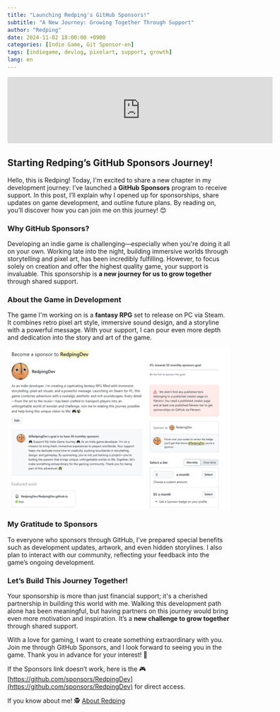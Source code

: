 ```yaml
---
title: "Launching Redping's GitHub Sponsors!"
subtitle: "A New Journey: Growing Together Through Support"
author: "Redping"
date: 2024-11-02 18:00:00 +0900
categories: [Indie Game, Git Sponsor-en]
tags: [indiegame, devlog, pixelart, support, growth]
lang: en
---
```


<iframe src="https://github.com/sponsors/RedpingDev/card" title="Sponsor RedpingDev" height="150" width="600" style="border: 0;"></iframe>

## Starting Redping’s GitHub Sponsors Journey!

Hello, this is Redping! Today, I'm excited to share a new chapter in my development journey: I’ve launched a **GitHub Sponsors** program to receive support. In this post, I’ll explain why I opened up for sponsorships, share updates on game development, and outline future plans. By reading on, you’ll discover how you can join me on this journey! 😊

### Why GitHub Sponsors?

Developing an indie game is challenging—especially when you're doing it all on your own. Working late into the night, building immersive worlds through storytelling and pixel art, has been incredibly fulfilling. However, to focus solely on creation and offer the highest quality game, your support is invaluable. This sponsorship is **a new journey for us to grow together** through shared support.

### About the Game in Development

The game I'm working on is a **fantasy RPG** set to release on PC via Steam. It combines retro pixel art style, immersive sound design, and a storyline with a powerful message. With your support, I can pour even more depth and dedication into the story and art of the game.

![Sponsors Image](/img/sponsors.png)

### My Gratitude to Sponsors

To everyone who sponsors through GitHub, I’ve prepared special benefits such as development updates, artwork, and even hidden storylines. I also plan to interact with our community, reflecting your feedback into the game’s ongoing development.

### Let’s Build This Journey Together!

Your sponsorship is more than just financial support; it's a cherished partnership in building this world with me. Walking this development path alone has been meaningful, but having partners on this journey would bring even more motivation and inspiration. It’s a **new challenge to grow together** through shared support.

With a love for gaming, I want to create something extraordinary with you. Join me through GitHub Sponsors, and I look forward to seeing you in the game. Thank you in advance for your interest! 🙌

If the Sponsors link doesn’t work, here is the 🎮 [https://github.com/sponsors/RedpingDev](https://github.com/sponsors/RedpingDev) for direct access.

If you know about me! 🕵️ [About Redping](/about)